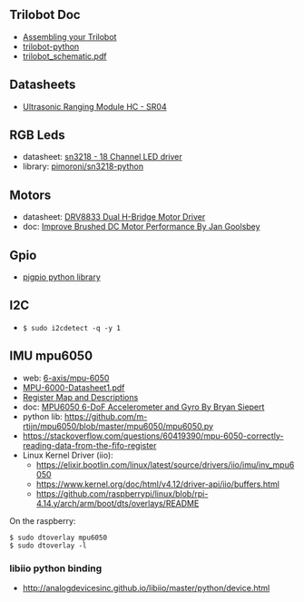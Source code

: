 
## Trilobot Doc
- [Assembling your Trilobot](https://learn.pimoroni.com/article/assembling-trilobot#introduction)
- [trilobot-python](https://github.com/pimoroni/trilobot-python/tree/main/library/trilobot)
- [trilobot_schematic.pdf](https://cdn.shopify.com/s/files/1/0174/1800/files/trilobot_schematic.pdf?v=1639566970)


## Datasheets
- [Ultrasonic Ranging Module HC - SR04](https://cdn.sparkfun.com/datasheets/Sensors/Proximity/HCSR04.pdf)


## RGB Leds
- datasheet: [sn3218 - 18 Channel LED driver](https://github.com/pimoroni/sn3218/blob/master/datasheets/sn3218-datasheet.pdf)
- library: [pimoroni/sn3218-python](https://github.com/pimoroni/sn3218-python)

## Motors
- datasheet: [DRV8833 Dual H-Bridge Motor Driver](https://www.ti.com/lit/ds/symlink/drv8833.pdf?HQS=dis-mous-null-mousermode-dsf-pf-null-wwe&ts=1644518569384&ref_url=https%253A%252F%252Fwww.mouser.com%252F)
- doc: [Improve Brushed DC Motor Performance By Jan Goolsbey](https://learn.adafruit.com/improve-brushed-dc-motor-performance)


## Gpio
- [pigpio python library](http://abyz.me.uk/rpi/pigpio/)


## I2C
- `$ sudo i2cdetect -q -y 1`



## IMU mpu6050
- web: [6-axis/mpu-6050](https://invensense.tdk.com/products/motion-tracking/6-axis/mpu-6050/)
- [MPU-6000-Datasheet1.pdf](https://invensense.tdk.com/wp-content/uploads/2015/02/MPU-6000-Datasheet1.pdf)
- [Register Map and Descriptions](https://invensense.tdk.com/wp-content/uploads/2015/02/MPU-6000-Register-Map1.pdf)
- doc: [MPU6050 6-DoF Accelerometer and Gyro By Bryan Siepert](https://learn.adafruit.com/mpu6050-6-dof-accelerometer-and-gyro)
- python lib: https://github.com/m-rtijn/mpu6050/blob/master/mpu6050/mpu6050.py
- https://stackoverflow.com/questions/60419390/mpu-6050-correctly-reading-data-from-the-fifo-register
- Linux Kernel Driver (iio): 
  * https://elixir.bootlin.com/linux/latest/source/drivers/iio/imu/inv_mpu6050
  * https://www.kernel.org/doc/html/v4.12/driver-api/iio/buffers.html
  * https://github.com/raspberrypi/linux/blob/rpi-4.14.y/arch/arm/boot/dts/overlays/README

On the raspberry:
```
$ sudo dtoverlay mpu6050
$ sudo dtoverlay -l
```


### libiio python binding
- http://analogdevicesinc.github.io/libiio/master/python/device.html
